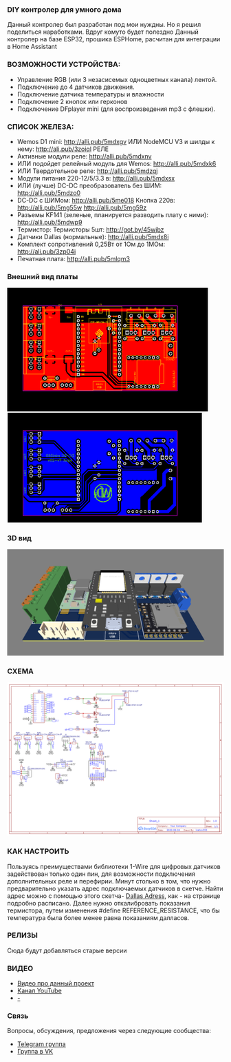 ### DIY контролер для умного дома
Данный контролер был разработан под мои нуждны. Но я решил поделиться наработками. Вдруг комуто будет полездно
Данный контролер на базе ESP32, прошика ESPHome, расчитан для интеграции в Home Assistant


### ВОЗМОЖНОСТИ УСТРОЙСТВА:
* Управление RGB (или 3 незасисемых одноцветных канала) лентой.
* Подключение до 4 датчиков движения.
* Подключение датчика температуры и влажности
* Подключение 2 кнопок или герконов
* Подключение DFplayer mini (для воспроизведения mp3 с флешки).


### СПИСОК ЖЕЛЕЗА:
* Wemos D1 mini: http://alli.pub/5mdxgv ИЛИ NodeMCU V3 и шилды к нему: http://ali.pub/3zoiql РЕЛЕ
* Активные модули реле: http://alli.pub/5mdxnv
* ИЛИ подойдет релейный модуль для Wemos: http://alli.pub/5mdxk6
* ИЛИ Твердотельное реле: http://alli.pub/5mdzqj
* Модули питания 220-12/5/3.3 в: http://alli.pub/5mdxsx
* ИЛИ (лучше) DC-DC преобразователь без ШИМ: http://alli.pub/5mdzo0
* DC-DC с ШИМом: http://alli.pub/5me018 Кнопка 220в: http://alli.pub/5mg55w http://alli.pub/5mg59z
* Разъемы KF141 (зеленые, планируется разводить плату с ними): http://alli.pub/5mdwp9
* Термистор: Термисторы 5шт: http://got.by/45wjbz
* Датчики Dallas (нормальные): http://alli.pub/5mdx8i
* Комплект сопротивлений 0,25Вт от 1Ом до 1МОм: http://ali.pub/3zp04i
* Печатная плата: http://alli.pub/5mlqm3

### Внешний вид платы
![Схема](https://github.com/White-SinSay/wdi-koridor/blob/main/images/PCB_UP.png)
![Схема](https://github.com/White-SinSay/wdi-koridor/blob/main/images/PCB_down.png)
### 3D вид
![Схема](https://github.com/White-SinSay/wdi-koridor/blob/main/images/PCB_3D.png)
### СХЕМА
![Схема](https://github.com/White-SinSay/wdi-koridor/blob/main/images/Schematic.png)

### КАК НАСТРОИТЬ
Пользуясь преимуществами библиотеки 1-Wire для цифровых датчиков задействован только один пин, для возможности подключения дополнительных реле и перефирии.
Минут столько в том, что нужно предварительно указать адрес подключаемых датчиков в скетче. Найти адрес можно с помощью этого скетча- <a href="https://github.com/Technarrus/Dallas_Adress">Dallas Adress</a>, как - на странице подробно расписано.
Далее нужно откалибровать показания термистора, путем изменения #define REFERENCE_RESISTANCE, что бы температура была более менее равна показаниям далласов.

 
### РЕЛИЗЫ
Сюда будут добавляться старые версии

### ВИДЕО

* <a href="https://youtu.be/zlENMWZuub8"> Видео про данный проект</a>
* <a href="https://www.youtube.com/channel/UCzI016x7MItBtQCJiSWI7yA">Канал YouTube</a>
* <a href=" ">-</a>

### Связь
Вопросы, обсуждения, предложения через следующие сообщества:
* [Telegram группа](https://t.me/technarr)
* [Группа в VK](https://vk.com/technarrus)
